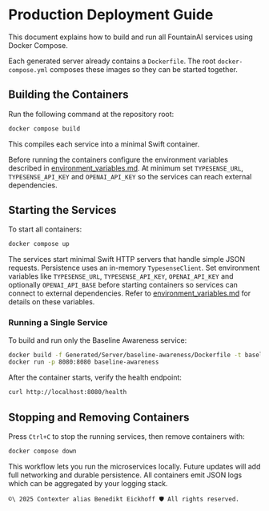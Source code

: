 # Production Deployment Guide

This document explains how to build and run all FountainAI services using Docker Compose.

Each generated server already contains a `Dockerfile`. The root `docker-compose.yml` composes these images so they can be started together.

## Building the Containers

Run the following command at the repository root:

```bash
docker compose build
```

This compiles each service into a minimal Swift container.

Before running the containers configure the environment variables described in [environment_variables.md](../../../../../docs/environment_variables.md). At minimum set `TYPESENSE_URL`, `TYPESENSE_API_KEY` and `OPENAI_API_KEY` so the services can reach external dependencies.

## Starting the Services

To start all containers:

```bash
docker compose up
```

The services start minimal Swift HTTP servers that handle simple JSON requests. Persistence uses an in-memory `TypesenseClient`.
Set environment variables like `TYPESENSE_URL`, `TYPESENSE_API_KEY`, `OPENAI_API_KEY` and optionally `OPENAI_API_BASE` before starting containers so services can connect to external dependencies.
Refer to [environment_variables.md](../../../../../docs/environment_variables.md) for details on these variables.

### Running a Single Service

To build and run only the Baseline Awareness service:

```bash
docker build -f Generated/Server/baseline-awareness/Dockerfile -t baseline-awareness .
docker run -p 8080:8080 baseline-awareness
```

After the container starts, verify the health endpoint:

```bash
curl http://localhost:8080/health
```

## Stopping and Removing Containers

Press `Ctrl+C` to stop the running services, then remove containers with:

```bash
docker compose down
```

This workflow lets you run the microservices locally. Future updates will add full networking and durable persistence.
All containers emit JSON logs which can be aggregated by your logging stack.


````text
©\ 2025 Contexter alias Benedikt Eickhoff 🛡️ All rights reserved.
````

